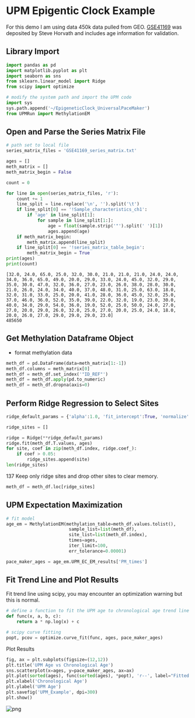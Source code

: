 
# UPM Epigentic Clock Example

For this demo I am using data 450k data pulled from GEO. [GSE41169](ftp://ftp.ncbi.nlm.nih.gov/geo/series/GSE41nnn/GSE41169/matrix/GSE41169_series_matrix.txt.gz) was 
deposited by Steve Horvath and includes age information for validation. 

## Library Import


```python
import pandas as pd
import matplotlib.pyplot as plt
import seaborn as sns
from sklearn.linear_model import Ridge
from scipy import optimize
```


```python
# modify the system path and import the UPM code
import sys
sys.path.append('~/EpigeneticClock_UniversalPaceMaker')
from UPMRun import MethylationEM
```

## Open and Parse the Series Matrix File


```python
# path set to local file 
series_matrix_files = 'GSE41169_series_matrix.txt'
```


```python
ages = []
meth_matrix = []
meth_matrix_begin = False

count = 0

for line in open(series_matrix_files, 'r'):
    count += 1
    line_split = line.replace('\n', '').split('\t')
    if line_split[0] == '!Sample_characteristics_ch1':
        if 'age' in line_split[1]:
            for sample in line_split[1:]:
                age = float(sample.strip('"').split(' ')[1])
                ages.append(age)
    if meth_matrix_begin:
        meth_matrix.append(line_split)
    if line_split[0] == '!series_matrix_table_begin':
        meth_matrix_begin = True
print(ages)
print(count)
```

    [32.0, 24.0, 65.0, 25.0, 32.0, 30.0, 21.0, 21.0, 21.0, 24.0, 24.0, 34.0, 36.0, 65.0, 49.0, 20.0, 29.0, 33.0, 24.0, 45.0, 32.0, 29.0, 35.0, 30.0, 47.0, 32.0, 36.0, 27.0, 23.0, 26.0, 38.0, 28.0, 30.0, 21.0, 26.0, 24.0, 34.0, 40.0, 37.0, 48.0, 31.0, 25.0, 63.0, 18.0, 32.0, 31.0, 33.0, 25.0, 20.0, 41.0, 28.0, 36.0, 45.0, 32.0, 25.0, 37.0, 46.0, 36.0, 52.0, 35.0, 39.0, 22.0, 32.0, 19.0, 23.0, 30.0, 40.0, 34.0, 29.0, 54.0, 36.0, 19.0, 52.0, 25.0, 50.0, 24.0, 27.0, 27.0, 20.0, 29.0, 26.0, 32.0, 25.0, 27.0, 20.0, 25.0, 24.0, 18.0, 20.0, 26.0, 27.0, 29.0, 29.0, 29.0, 23.0]
    485650


## Get Methylation Dataframe Object
- format methylation data


```python
meth_df = pd.DataFrame(data=meth_matrix[1:-1])
meth_df.columns = meth_matrix[0]
meth_df = meth_df.set_index('"ID_REF"')
meth_df = meth_df.apply(pd.to_numeric)
meth_df = meth_df.dropna(axis=0)
```
## Perform Ridge Regression to Select Sites

```python
ridge_default_params = {'alpha':1.0, 'fit_intercept':True, 'normalize':False, 'copy_X':True, 'max_iter':100, 'tol':0.0001, 'solver':'auto', 'random_state':None}

ridge_sites = []

ridge = Ridge(**ridge_default_params)
ridge.fit(meth_df.T.values, ages)
for site, coef in zip(meth_df.index, ridge.coef_):
    if coef > 0.05:
        ridge_sites.append(site)
len(ridge_sites)
```
137
Keep only ridge sites and drop other sites to clear memory.
```python
meth_df = meth_df.loc[ridge_sites]
```

## UPM Expectation Maximization


```python
# fit model 
age_em = MethylationEM(methylation_table=meth_df.values.tolist(),
                        sample_list=list(meth_df),
                        site_list=list(meth_df.index),
                        times=ages,
                        iter_limit=100,
                        err_tolerance=0.00001)

pace_maker_ages = age_em.UPM_EC_EM_results['PM_times']
```
## Fit Trend Line and Plot Results

Fit trend line using scipy, you may encounter an optimization warning but this is normal.
```python
# define a function to fit the UPM age to chronological age trend line
def func(x, a, b, c):
    return a * np.log(x) + c

# scipy curve fitting
popt, pcov = optimize.curve_fit(func, ages, pace_maker_ages)
```

Plot Results

```python
fig, ax = plt.subplots(figsize=(12,12))
plt.title('UPM Age vs Chronological Age')
sns.scatterplot(x=ages, y=pace_maker_ages, ax=ax)
plt.plot(sorted(ages), func(sorted(ages), *popt), 'r--', label="Fitted Curve")
plt.xlabel('Chronological Age')
plt.ylabel('UPM Age')
plt.savefig('UPM_Example', dpi=300)
plt.show()
```

![png](https://raw.githubusercontent.com/NuttyLogic/EpigeneticClock_UniversalPaceMaker/master/ExampleRun/UPM_Example.png?token=AS1lVSeOU-HXSamhEwt3OCNOE4VeHZB6ks5bzmiowA%3D%3D)
